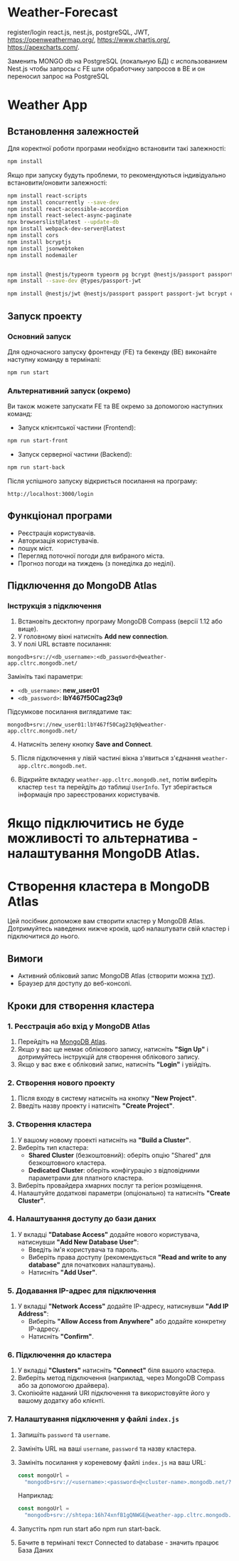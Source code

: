# Weather-Forecast

register/login react.js, nest.js, postgreSQL, JWT, https://openweathermap.org/, https://www.chartjs.org/, https://apexcharts.com/.

Заменить MONGO db на PostgreSQL (локальную БД) с использованием Nest.js
чтобы запросы с FE шли обработчику запросов в BE и он переносил запрос на PostgreSQL

# Weather App

## Встановлення залежностей

Для коректної роботи програми необхідно встановити такі залежності:

```bash
npm install
```

Якщо при запуску будуть проблеми, то рекомендуються індивідуально встановити/оновити залежності:

```bash
npm install react-scripts
npm install concurrently --save-dev
npm install react-accessible-accordion
npm install react-select-async-paginate
npx browserslist@latest --update-db
npm install webpack-dev-server@latest
npm install cors
npm install bcryptjs
npm install jsonwebtoken
npm install nodemailer


npm install @nestjs/typeorm typeorm pg bcrypt @nestjs/passport passport passport-jwt jsonwebtoken
npm install --save-dev @types/passport-jwt

npm install @nestjs/jwt @nestjs/passport passport passport-jwt bcrypt class-validator class-transformer


```




## Запуск проекту

### Основний запуск

Для одночасного запуску фронтенду (FE) та бекенду (BE) виконайте наступну команду в терміналі:

```bash
npm run start
```

### Альтернативний запуск (окремо)

Ви також можете запускати FE та BE окремо за допомогою наступних команд:

- Запуск клієнтської частини (Frontend):

```bash
npm run start-front
```

- Запуск серверної частини (Backend):

```bash
npm run start-back
```

Після успішного запуску відкриється посилання на програму:

```
http://localhost:3000/login
```

## Функціонал програми

- Реєстрація користувачів.
- Авторизація користувачів.
- пошук міст.
- Перегляд поточної погоди для вибраного міста.
- Прогноз погоди на тиждень (з понеділка до неділі).

## Підключення до MongoDB Atlas

### Інструкція з підключення

1. Встановіть десктопну програму MongoDB Compass (версії 1.12 або вище).
2. У головному вікні натисніть **Add new connection**.
3. У полі URL вставте посилання:

```
mongodb+srv://<db_username>:<db_password>@weather-app.cltrc.mongodb.net/
```

Замініть такі параметри:

- `<db_username>`: **new_user01**
- `<db_password>`: **lbY467f50Cag23q9**

Підсумкове посилання виглядатиме так:

```
mongodb+srv://new_user01:lbY467f50Cag23q9@weather-app.cltrc.mongodb.net/
```

4. Натисніть зелену кнопку **Save and Connect**.

5. Після підключення у лівій частині вікна з'явиться з'єднання `weather-app.cltrc.mongodb.net`.

6. Відкрийте вкладку `weather-app.cltrc.mongodb.net`, потім виберіть кластер `test` та перейдіть до таблиці `UserInfo`. Тут зберігається інформація про зареєстрованих користувачів.

# Якщо підключитись не буде можливості то альтернатива - налаштування MongoDB Atlas.

# Створення кластера в MongoDB Atlas

Цей посібник допоможе вам створити кластер у MongoDB Atlas. Дотримуйтесь наведених нижче кроків, щоб налаштувати свій кластер і підключитися до нього.

## Вимоги

- Активний обліковий запис MongoDB Atlas (створити можна [тут](https://www.mongodb.com/cloud/atlas)).
- Браузер для доступу до веб-консолі.

## Кроки для створення кластера

### 1. Реєстрація або вхід у MongoDB Atlas

1. Перейдіть на [MongoDB Atlas](https://www.mongodb.com/cloud/atlas).
2. Якщо у вас ще немає облікового запису, натисніть **"Sign Up"** і дотримуйтесь інструкцій для створення облікового запису.
3. Якщо у вас вже є обліковий запис, натисніть **"Login"** і увійдіть.

### 2. Створення нового проекту

1. Після входу в систему натисніть на кнопку **"New Project"**.
2. Введіть назву проекту і натисніть **"Create Project"**.

### 3. Створення кластера

1. У вашому новому проекті натисніть на **"Build a Cluster"**.
2. Виберіть тип кластера:
   - **Shared Cluster** (безкоштовний): оберіть опцію "Shared" для безкоштовного кластера.
   - **Dedicated Cluster**: оберіть конфігурацію з відповідними параметрами для платного кластера.
3. Виберіть провайдера хмарних послуг та регіон розміщення.
4. Налаштуйте додаткові параметри (опціонально) та натисніть **"Create Cluster"**.

### 4. Налаштування доступу до бази даних

1. У вкладці **"Database Access"** додайте нового користувача, натиснувши **"Add New Database User"**:
   - Введіть ім'я користувача та пароль.
   - Виберіть права доступу (рекомендується **"Read and write to any database"** для початкових налаштувань).
   - Натисніть **"Add User"**.

### 5. Додавання IP-адрес для підключення

1. У вкладці **"Network Access"** додайте IP-адресу, натиснувши **"Add IP Address"**:
   - Виберіть **"Allow Access from Anywhere"** або додайте конкретну IP-адресу.
   - Натисніть **"Confirm"**.

### 6. Підключення до кластера

1. У вкладці **"Clusters"** натисніть **"Connect"** біля вашого кластера.
2. Виберіть метод підключення (наприклад, через MongoDB Compass або за допомогою драйвера).
3. Скопіюйте наданий URI підключення та використовуйте його у вашому додатку або клієнті.

### 7. Налаштування підключення у файлі `index.js`

1. Запишіть `password` та `username`.
2. Замініть URL на ваші `username`, `password` та назву кластера.
3. Замініть посилання у кореневому файлі `index.js` на ваш URL:

   ```javascript
   const mongoUrl =
     "mongodb+srv://<username>:<password>@<cluster-name>.mongodb.net/?retryWrites=true&w=majority&appName=YourAppName";
   ```

   Наприклад:

   ```javascript
   const mongoUrl =
     "mongodb+srv://shtepa:16h74xnfB1gQNWGE@weather-app.cltrc.mongodb.net/?retryWrites=true&w=majority&appName=Weather-app";
   ```

4. Запустіть npm run start або npm run start-back.
5. Бачите в терміналі текст Connected to database - значить працює База Даних
